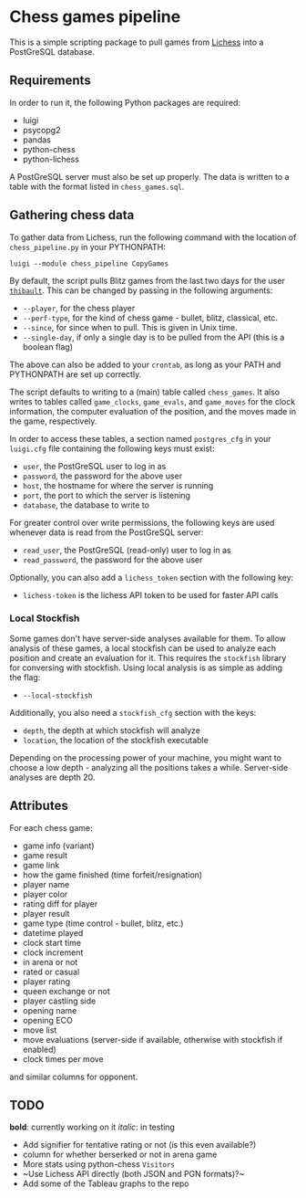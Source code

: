 # Chess games pipeline

This is a simple scripting package to pull games from [Lichess](http://lichess.org) into a PostGreSQL database.

## Requirements

In order to run it, the following Python packages are required:

- luigi
- psycopg2
- pandas
- python-chess
- python-lichess

A PostGreSQL server must also be set up properly. The data is written to a table with the format listed in `chess_games.sql`.

## Gathering chess data

To gather data from Lichess, run the following command with the location of `chess_pipeline.py` in your PYTHONPATH:

`luigi --module chess_pipeline CopyGames`

By default, the script pulls Blitz games from the last two days for the user [`thibault`](http://lichess.org/@/thibault). This can be changed by passing in the following arguments:

- `--player`, for the chess player
- `--perf-type`, for the kind of chess game - bullet, blitz, classical, etc.
- `--since`, for since when to pull. This is given in Unix time.
- `--single-day`, if only a single day is to be pulled from the API (this is a boolean flag)

The above can also be added to your `crontab`, as long as your PATH and PYTHONPATH are set up correctly.

The script defaults to writing to a (main) table called `chess_games`. It also writes to tables called `game_clocks`, `game_evals`, and `game_moves` for the clock information, the computer evaluation of the position, and the moves made in the game, respectively.

In order to access these tables, a section named `postgres_cfg` in your `luigi.cfg` file containing the following keys must exist:

- `user`, the PostGreSQL user to log in as
- `password`, the password for the above user
- `host`, the hostname for where the server is running
- `port`, the port to which the server is listening
- `database`, the database to write to

For greater control over write permissions, the following keys are used whenever data is read from the PostGreSQL server:

- `read_user`, the PostGreSQL (read-only) user to log in as
- `read_password`, the password for the above user

Optionally, you can also add a `lichess_token` section with the following key:

- `lichess-token` is the lichess API token to be used for faster API calls

### Local Stockfish

Some games don't have server-side analyses available for them. To allow analysis of these games, a local stockfish can be used to analyze each position and create an evaluation for it. This requires the `stockfish` library for conversing with stockfish. Using local analysis is as simple as adding the flag:

- `--local-stockfish`

Additionally, you also need a `stockfish_cfg` section with the keys:

- `depth`, the depth at which stockfish will analyze
- `location`, the location of the stockfish executable

Depending on the processing power of your machine, you might want to choose a low depth - analyzing all the positions takes a while. Server-side analyses are depth 20.

## Attributes

For each chess game:
  - game info (variant)
  - game result
  - game link
  - how the game finished (time forfeit/resignation)  
  - player name
  - player color
  - rating diff for player
  - player result
  - game type (time control - bullet, blitz, etc.)
  - datetime played
  - clock start time
  - clock increment
  - in arena or not
  - rated or casual
  - player rating
  - queen exchange or not
  - player castling side
  - opening name
  - opening ECO
  - move list
  - move evaluations (server-side if available, otherwise with stockfish if enabled)
  - clock times per move

and similar columns for opponent.

## TODO

**bold**: currently working on it
*italic*: in testing

- Add signifier for tentative rating or not (is this even available?)
- column for whether berserked or not in arena game
- More stats using python-chess `Visitors`
- ~Use Lichess API directly (both JSON and PGN formats)?~
- Add some of the Tableau graphs to the repo

